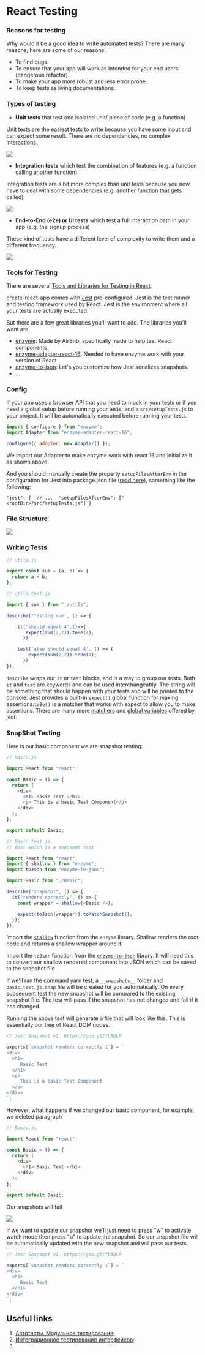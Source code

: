 # React Testing

### Reasons for testing

Why would it be a good idea to write automated tests? There are many reasons; here are some of our reasons:

* To find bugs.
* To ensure that your app will work as intended for your end users \(dangerous refactor\).
* To make your app more robust and less error prone.
* To keep tests as living documentations.

### Types of testing

* **Unit tests** that test one isolated unit/ piece of code \(e.g. a function\)

Unit tests are the easiest tests to write because you have some input and can expect some result. There are no dependencies, no complex interactions.

![](../.gitbook/assets/snimok-ekrana-2020-04-02-v-10.51.06.png)

* **Integration tests** which test the combination of features \(e.g. a function calling another function\)

Integration tests are a bit more complex than unit tests because you now have to deal with some dependencies \(e.g. another function that gets called\).

![](../.gitbook/assets/snimok-ekrana-2020-04-02-v-10.52.03.png)

* **End-to-End \(e2e\) or UI tests** which test a full interaction path in your app \(e.g. the signup process\)

These kind of tests have a different level of complexity to write them and a different frequency.

![](../.gitbook/assets/snimok-ekrana-2020-04-02-v-10.50.38.png)

### Tools for Testing

There are several [Tools and Libraries for Testing in React](https://blog.bitsrc.io/7-react-testing-libraries-you-should-know-b20ca97422a4).

create-react-app comes with [Jest](https://facebook.github.io/jest/) pre-configured. Jest is the test runner and testing framework used by React. Jest is the environment where all your tests are actually executed.

But there are a few great libraries you'll want to add. The libraries you'll want are:

* [enzyme](http://airbnb.io/enzyme/): Made by AirBnb, specifically made to help test React components
* [enzyme-adapter-react-16](https://www.npmjs.com/package/enzyme-adapter-react-16): Needed to have enzyme work with your version of React
* [enzyme-to-json](https://www.npmjs.com/package/enzyme-to-json): Let's you customize how Jest serializes snapshots.
* ...

### Config

If your app uses a browser API that you need to mock in your tests or if you need a global setup before running your tests, add a `src/setupTests.js` to your project. It will be automatically executed before running your tests.

```javascript
import { configure } from "enzyme";
import Adapter from "enzyme-adapter-react-16";

configure({ adapter: new Adapter() });
```

We import our Adapter to make enzyme work with react 16 and initialize it as shown above.

And you should manually create the property `setupFilesAfterEnv` in the configuration for Jest into package.json file \([read here](https://create-react-app.dev/docs/running-tests/#initializing-test-environment)\), something like the following:

```text
"jest": {  // ...  "setupFilesAfterEnv": ["<rootDir>/src/setupTests.js"] }
```

### File Structure

![](../.gitbook/assets/snimok-ekrana-2020-04-02-v-07.52.05%20%282%29.png)

### Writing Tests

```javascript
// utils.js

export const sum = (a, b) => {
  return a + b;
};
```

```javascript
// utils.test.js

import { sum } from "./utils";

describe('Testing sum', () => {

    it('should equal 4',()=>{
       expect(sum(2,2)).toBe(4);
      })

    test('also should equal 4', () => {
        expect(sum(2,2)).toBe(4);
      }) 
});
```

`describe` wraps our `it` or `test` blocks, and is a way to group our tests. Both `it` and `test` are keywords and can be used interchangeably. The string will be something that should happen with your tests and will be printed to the console. Jest provides a built-in [`expect()`](https://jestjs.io/docs/en/expect) global function for making assertions.`toBe()` is a matcher that works with expect to allow you to make assertions. There are many more [matchers](https://jestjs.io/docs/en/using-matchers) and [global variables](https://jestjs.io/docs/en/api) offered by jest.

### SnapShot Testing

Here is our basic component we are snapshot testing:

```javascript
// Basic.js

import React from "react";

const Basic = () => {
  return (
    <div>
      <h1> Basic Test </h1>
      <p> This is a basic Test Component</p>
    </div>
  );
};

export default Basic;
```

```javascript
// Basic.test.js
// test which is a snapshot test

import React from "react";
import { shallow } from "enzyme";
import toJson from "enzyme-to-json";

import Basic from "./Basic";

describe("snapshot", () => {
  it("renders correctly", () => {
    const wrapper = shallow(<Basic />);

    expect(toJson(wrapper)).toMatchSnapshot();
  });
});
```

Import the [`shallow`](https://enzymejs.github.io/enzyme/docs/api/ShallowWrapper/shallow.html) function from the `enzyme` library. Shallow renders the root node and returns a shallow wrapper around it.

Import the `toJson` function from the [`enzyme-to-json`](https://www.npmjs.com/package/enzyme-to-json) library. It will need this to convert our shallow rendered component into JSON which can be saved to the snapshot file

If we'll ran the command yarn test, a `__snapshots__` folder and `basic.test.js.snap` file will be created for you automatically. On every subsequent test the new snapshot will be compared to the existing snapshot file. The test will pass if the snapshot has not changed and fail if it has changed.

Running the above test will generate a file that will look like this. This is essentially our tree of React DOM nodes.

```javascript
// Jest Snapshot v1, https://goo.gl/fbAQLP

exports[`snapshot renders correctly 1`] = `
<div>
  <h1>
     Basic Test 
  </h1>
  <p>
     This is a basic Test Component
  </p>
</div>
`;
```

However, what happens if we changed our basic component, for example, we deleted paragraph

```javascript
// Basic.js

import React from "react";

const Basic = () => {
  return (
    <div>
      <h1> Basic Test </h1>
    </div>
  );
};

export default Basic;
```

Our snapshots will fail

![](../.gitbook/assets/snimok-ekrana-2020-04-02-v-15.25.57.png)

If we want to update our snapshot we'll just need to press "w" to activate watch mode then press "u" to update the snapshot. So our snapshot file will be automatically updated with the new snapshot and will pass our tests. 

```javascript
// Jest Snapshot v1, https://goo.gl/fbAQLP

exports[`snapshot renders correctly 1`] = `
<div>
  <h1>
     Basic Test 
  </h1>
</div>
`;
```







## Useful links

1. [Автотесты. Модульное тестирование;](https://www.youtube.com/watch?v=qaL70WegmaI)
2. [Интеграционное тестирование интерфейсов](https://www.youtube.com/watch?v=dflmpqh_oRc);
3. 
